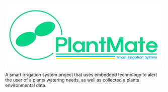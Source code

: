 <div align="center">
    <img src="./image-removebg-preview.png">
</div>

A smart irrigation system project that uses embedded technology to alert the user of a plants watering needs, as well as collected a plants environmental data. 
